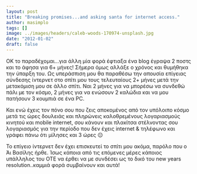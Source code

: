 ```yaml
---
layout: post
title: "Breaking promises...and asking santa for internet access."
author: masimplo
tags: []
image: ../images/headers/caleb-woods-170974-unsplash.jpg
date: "2012-01-02"
draft: false
---
```


ΟΚ το παραδέχομαι…για άλλη μία φορά έφτιαξα ένα blog έγραψα 2 ποστς και το άφησα για 6+ μήνες! Σήμερα όμως αλλάξε ο χρόνος και θυμήθηκα την ύπαρξη του. Ως υπεράσπιση μου θα παραθέσω την απουσία επίγειας σύνδεσης ίντερνετ στο σπίτι μου τους τελευταίους 2+ μήνες μετά την μετακόμιση μου σε άλλο σπίτι. Ναι 2 μήνες για να μπορέσω να συνδεθώ πάλι με τον κόσμο, 2 μήνες για να ενώσουν 2 καλώδια και να μου πατήσουν 3 κουμπιά σε ένα PC.

Και ενώ έχεις τον πόνο σου που ζεις αποκομένος από τον υπόλοιπο κόσμο μετά τις ώρες δουλειάς και πληρώνεις καλοθρεμένους λογαριασμούς κινητού και mobile internet, σου κάνουν και πλακίτσα στέλνοντας σου λογαριασμός για την περίοδο που δεν έχεις internet & τηλέφωνο και γράφει πάνω ότι μίλησες και 3 ώρες 😐

Το επίγειο ίντερνετ δεν έχει επισκευτεί το σπίτι μου ακόμα, παρόλο που ο Άι Βασίλης ήρθε. Ίσως κάποια από τις επόμενες μέρες κάποιος υπάλληλος του ΟΤΕ να έρθει να με συνδέσει ως το δικό του new years resolution..καμμιά φορά συμβαίνουν και αυτά!